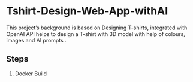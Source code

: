 # Tshirt-Design-Web-App-withAI
 This project’s background is based on Designing T-shirts, integrated with OpenAI API helps to design a T-shirt with 3D model with help of colours, images and AI prompts .
## Steps

1. Docker Build
